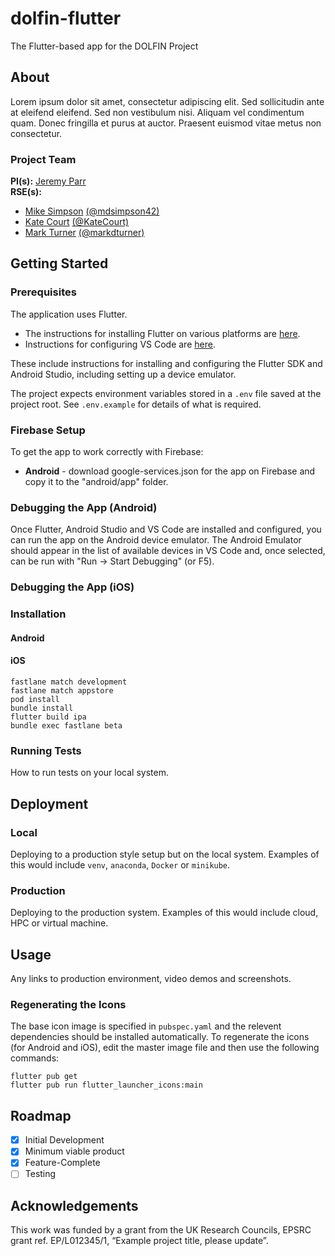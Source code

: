 # dolfin-flutter
The Flutter-based app for the DOLFIN Project


## About

Lorem ipsum dolor sit amet, consectetur adipiscing elit. Sed sollicitudin ante at eleifend eleifend. Sed non vestibulum nisi. Aliquam vel condimentum quam. Donec fringilla et purus at auctor. Praesent euismod vitae metus non consectetur. 

### Project Team
**PI(s):** [Jeremy Parr](https://research.ncl.ac.uk/neurodisability/theteam/jeremyparr/)  
**RSE(s):** 
* [Mike Simpson](https://rse.ncldata.dev/mike-simpson) [(@mdsimpson42)](https://github.com/mdsimpson42) 
* [Kate Court](https://rse.ncldata.dev/kate-court) [(@KateCourt)](https://github.com/KateCourt) 
* [Mark Turner](https://rse.ncldata.dev/mark-turner) [(@markdturner)](https://github.com/markdturner)

## Getting Started

### Prerequisites

The application uses Flutter.

* The instructions for installing Flutter on various platforms are [here](https://docs.flutter.dev/get-started/install).
* Instructions for configuring VS Code are [here](https://docs.flutter.dev/development/tools/vs-code). 

These include instructions for installing and configuring the Flutter SDK and Android Studio, including setting up a device emulator.

The project expects environment variables stored in a `.env` file saved at the project root. See `.env.example` for details of what is required.

### Firebase Setup

To get the app to work correctly with Firebase:

* **Android** - download google-services.json for the app on Firebase and copy it to the "android/app" folder.

### Debugging the App (Android)

Once Flutter, Android Studio and VS Code are installed and configured, you can run the app on the Android device emulator. The Android Emulator should appear in the list of available devices in VS Code and, once selected, can be run with "Run -> Start Debugging" (or F5).

### Debugging the App (iOS)

### Installation

#### Android

#### iOS

```
fastlane match development
fastlane match appstore
pod install
bundle install
flutter build ipa
bundle exec fastlane beta
```

### Running Tests

How to run tests on your local system.

## Deployment

### Local

Deploying to a production style setup but on the local system. Examples of this would include `venv`, `anaconda`, `Docker` or `minikube`. 

### Production

Deploying to the production system. Examples of this would include cloud, HPC or virtual machine. 

## Usage

Any links to production environment, video demos and screenshots.

### Regenerating the Icons
The base icon image is specified in `pubspec.yaml` and the relevent dependencies should be installed automatically.
To regenerate the icons (for Android and iOS), edit the master image file and then use the following commands:

```
flutter pub get  
flutter pub run flutter_launcher_icons:main
```

## Roadmap

- [x] Initial Development  
- [x] Minimum viable product  
- [x] Feature-Complete
- [ ] Testing

## Acknowledgements
This work was funded by a grant from the UK Research Councils, EPSRC grant ref. EP/L012345/1, “Example project title, please update”.
